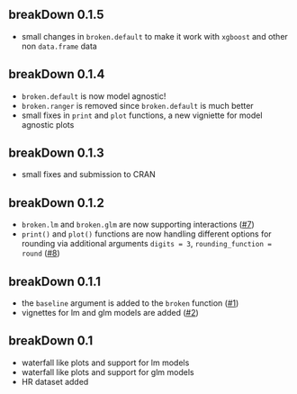 breakDown 0.1.5
----------------------------------------------------------------
* small changes in `broken.default` to make it work with `xgboost` and other non `data.frame` data

breakDown 0.1.4
----------------------------------------------------------------
* `broken.default` is now model agnostic!
* `broken.ranger` is removed since `broken.default` is much better
* small fixes in `print` and `plot` functions, a new vigniette for model agnostic plots

breakDown 0.1.3
----------------------------------------------------------------
* small fixes and submission to CRAN

breakDown 0.1.2
----------------------------------------------------------------
* `broken.lm` and `broken.glm` are now supporting interactions  ([#7](https://github.com/pbiecek/breakDown/issues/7))
* `print()` and `plot()` functions are now handling different options for rounding via additional arguments `digits = 3`, `rounding_function = round` ([#8](https://github.com/pbiecek/breakDown/issues/8))

breakDown 0.1.1
----------------------------------------------------------------
* the `baseline` argument is added to the `broken` function  ([#1](https://github.com/pbiecek/breakDown/issues/1))
* vignettes for lm and glm models are added ([#2](https://github.com/pbiecek/breakDown/issues/2))

breakDown 0.1
----------------------------------------------------------------
* waterfall like plots and support for lm models
* waterfall like plots and support for glm models
* HR dataset added
